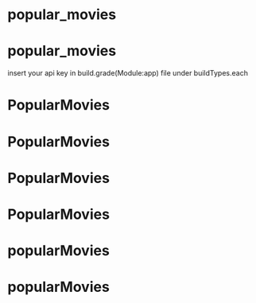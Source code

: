 # popular_movies
# popular_movies
insert your api key in build.grade(Module:app) file under buildTypes.each
# PopularMovies
# PopularMovies
# PopularMovies
# PopularMovies
# popularMovies
# popularMovies
